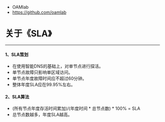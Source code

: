 - OAMlab
- https://github.com/oamlab

# 关于《SLA》

- ----------------------------

#### 1、SLA策划
- 在使用智能DNS的基础上，对单节点进行探活。
- 单节点故障只影响单区域访问。
- 单节点年度故障时间应不超过60分钟。
- 整体年度SLA应在99.95%左右。

#### 2、SLA算法
- (所有节点年度存活时间累加)/(年度时间 * 总节点数) * 100% = SLA
- 总节点数越多，年度SLA越高。
